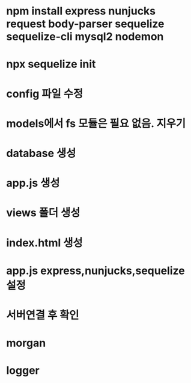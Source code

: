  # npm install express nunjucks request body-parser sequelize sequelize-cli mysql2 nodemon

 # npx sequelize init

 # config 파일 수정 

 # models에서 fs 모듈은 필요 없음. 지우기 

 # database 생성 

 # app.js 생성

 # views 폴더 생성

 # index.html 생성

 # app.js express,nunjucks,sequelize 설정

 # 서버연결 후 확인

 # morgan 

 # logger
